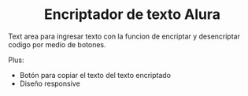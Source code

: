 <h1 align="center"> Encriptador de texto Alura</h1>
<p>Text area para ingresar texto con la funcion de encriptar y desencriptar codigo por medio de botones.</p>
<span>Plus:</span>
<ul>
    <li>Botón para copiar el texto del texto encriptado</li>
    <li>Diseño responsive</li>
</ul>